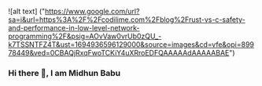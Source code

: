 ![alt text] ("https://www.google.com/url?sa=i&url=https%3A%2F%2Fcodilime.com%2Fblog%2Frust-vs-c-safety-and-performance-in-low-level-network-programming%2F&psig=AOvVaw0vrUb0zQU_-k7TSSNTFZ4T&ust=1694936596129000&source=images&cd=vfe&opi=89978449&ved=0CBAQjRxqFwoTCKiY4uXRroEDFQAAAAAdAAAAABAE")
### Hi there 👋, I am Midhun Babu




